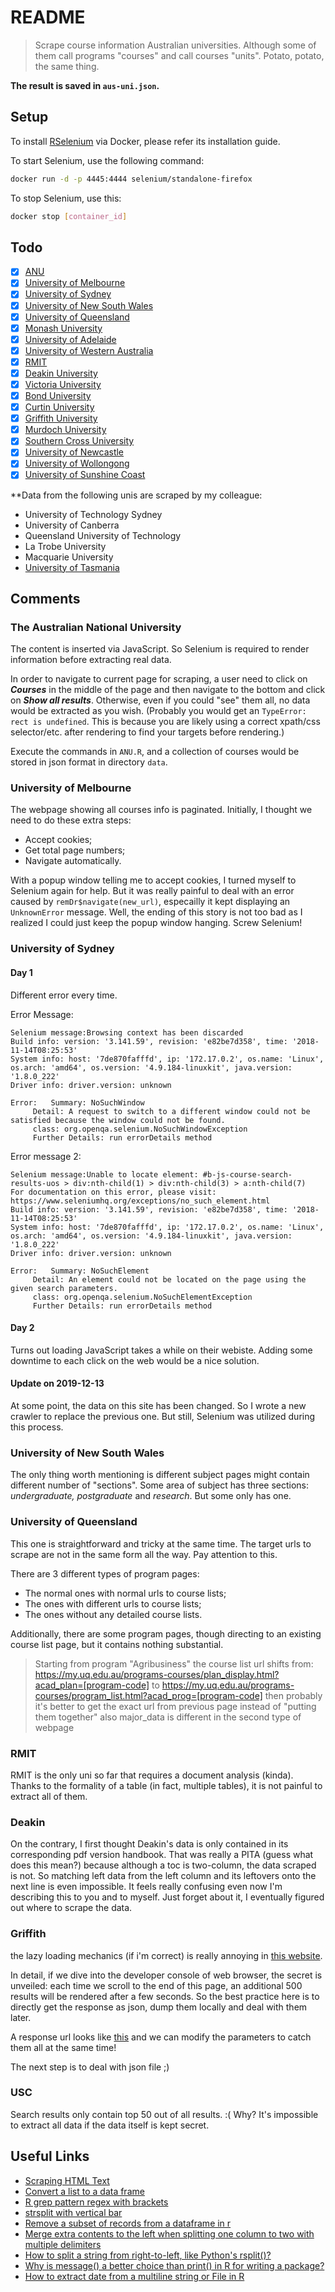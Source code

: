 # README

> Scrape course information Australian universities. Although some of them call programs "courses" and call courses "units". Potato, potato, the same thing.

**The result is saved in `aus-uni.json`.**

## Setup

To install [RSelenium](https://github.com/ropensci/RSelenium) via Docker, please refer its installation guide.

To start Selenium, use the following command:

```bash
docker run -d -p 4445:4444 selenium/standalone-firefox
```

To stop Selenium, use this:

```bash
docker stop [container_id]
```

## Todo
  
- [x] [ANU](https://programsandcourses.anu.edu.au/catalogue)
- [x] [University of Melbourne](https://handbook.unimelb.edu.au/search?types%5B%5D=subject&year=2019&level_type%5B%5D=all&campus_and_attendance_mode%5B%5D=all&org_unit%5B%5D=all&page=1&sort=_score%7Cdesc)
- [x] [University of Sydney](https://sydney.edu.au/courses/search.html)
- [x] [University of New South Wales](http://timetable.unsw.edu.au/2020/subjectSearch.html)
- [x] [University of Queensland](https://my.uq.edu.au/programs-courses/browse.html?level=ugpg) 
- [x] [Monash University](http://www.monash.edu/pubs/2019handbooks/units/index-bycode.html)
- [x] [University of Adelaide](https://www.adelaide.edu.au/course-outlines/)
- [x] [University of Western Australia](https://handbooks.uwa.edu.au/search?type=units)
- [x] [RMIT](https://www.rmit.edu.au/content/dam/rmit/documents/staff-site/servicesandtools/finance/2020-HE-course-list.pdf)
- [x] [Deakin University](https://www.deakin.edu.au/courses-search/unit-search.php?hidCurrentYear=2020&hidYear=2020&hidType=max&txtUnit=&txtTitle=&txtKeyword=&selLevel=Select&selSemester=Select&selMode=Select&selLocation=B&chkSortby=unit_cd&btnSubmit=)
- [x] [Victoria University](https://www.vu.edu.au/courses/search?iam=resident&query=&type=Unit)
- [x] [Bond University](https://bond.edu.au/current-students/study-information/subjects?type=1&area=All)
- [x] [Curtin University](http://handbook.curtin.edu.au/unitSearch.html)
- [x] [Griffith University](https://www.griffith.edu.au/study/courses)
- [x] [Murdoch University](http://handbook.murdoch.edu.au/units/?year=2020&sort=UnitCd)
- [x] [Southern Cross University](https://www.scu.edu.au/study-at-scu/unit-search/?year=2020)
- [x] [University of Newcastle](https://www.newcastle.edu.au/course)
- [x] [University of Wollongong](https://solss.uow.edu.au/sid/cal.USER_CALENDAR_SELECT_SCREEN?p_cal_types=UP&p_breadcrumb_type=1&p_menu_type=1&p_cs=8794042783047766832)
- [x] [University of Sunshine Coast](https://www.usc.edu.au/learn/courses-and-programs/courses/search-for-usc-courses?courseCode=&keyword=&teachingPeriodOfOffer=Semester+1&school=&offeredLocations=&submit=Search&searchType=coursesonly#coursesonly)

**Data from the following unis are scraped by my colleague:

- University of Technology Sydney
- University of Canberra
- Queensland University of Technology
- La Trobe University
- Macquarie University
- [University of Tasmania](https://www.utas.edu.au/courses/unit-search?query=&collection=handbook-meta&clive=handbook-units&sort=&meta_B_and=&meta_A_and=&meta_F_phrase_and=&meta_M_phrase_and=&meta_J_phrase_and=&meta_unitYear=2020&meta_D_phrase_and=&meta_U_phrase_and=&meta_N_phrase_and=&meta_E_phrase_and=&meta_V_phrase_and=)

## Comments

### The Australian National University

The content is inserted via JavaScript. So Selenium is required to render information before extracting real data.

In order to navigate to current page for scraping, a user need to click on ***Courses*** in the middle of the page and then navigate to the bottom and click on ***Show all results***. Otherwise, even if you could "see" them all, no data would be extracted as you wish. (Probably you would get an `TypeError: rect is undefined`. This is because you are likely using a correct xpath/css selector/etc. after rendering to find your targets before rendering.)

Execute the commands in `ANU.R`, and a collection of courses would be stored in json format in directory `data`.

### University of Melbourne

The webpage showing all courses info is paginated. Initially, I thought we need to do these extra steps:

- Accept cookies;
- Get total page numbers;
- Navigate automatically.

With a popup window telling me to accept cookies, I turned myself to Selenium again for help. But it was really painful to deal with an error caused by `remDr$navigate(new_url)`, especailly it kept displaying an `UnknownError` message. Well, the ending of this story is not too bad as I realized I could just keep the popup window hanging. Screw Selenium!

### University of Sydney

#### Day 1

Different error every time.

Error Message:

```
Selenium message:Browsing context has been discarded
Build info: version: '3.141.59', revision: 'e82be7d358', time: '2018-11-14T08:25:53'
System info: host: '7de870fafffd', ip: '172.17.0.2', os.name: 'Linux', os.arch: 'amd64', os.version: '4.9.184-linuxkit', java.version: '1.8.0_222'
Driver info: driver.version: unknown

Error: 	 Summary: NoSuchWindow
 	 Detail: A request to switch to a different window could not be satisfied because the window could not be found.
 	 class: org.openqa.selenium.NoSuchWindowException
	 Further Details: run errorDetails method
```

Error message 2:

```
Selenium message:Unable to locate element: #b-js-course-search-results-uos > div:nth-child(1) > div:nth-child(3) > a:nth-child(7)
For documentation on this error, please visit: https://www.seleniumhq.org/exceptions/no_such_element.html
Build info: version: '3.141.59', revision: 'e82be7d358', time: '2018-11-14T08:25:53'
System info: host: '7de870fafffd', ip: '172.17.0.2', os.name: 'Linux', os.arch: 'amd64', os.version: '4.9.184-linuxkit', java.version: '1.8.0_222'
Driver info: driver.version: unknown

Error: 	 Summary: NoSuchElement
 	 Detail: An element could not be located on the page using the given search parameters.
 	 class: org.openqa.selenium.NoSuchElementException
	 Further Details: run errorDetails method
```

#### Day 2

Turns out loading JavaScript takes a while on their webiste. Adding some downtime to each click on the web would be a nice solution.

#### Update on 2019-12-13

At some point, the data on this site has been changed. So I wrote a new crawler to replace the previous one. But still, Selenium was utilized during this process.

### University of New South Wales

The only thing worth mentioning is different subject pages might contain different number of "sections". Some area of subject has three sections: *undergraduate, postgraduate* and *research*. But some only has one.

### University of Queensland

This one is straightforward and tricky at the same time. The target urls to scrape are not in the same form all the way. Pay attention to this.

There are 3 different types of program pages:

- The normal ones with normal urls to course lists;
- The ones with different urls to course lists;
- The ones without any detailed course lists.

Additionally, there are some program pages, though directing to an existing course list page, but it contains nothing substantial.

> Starting from program "Agribusiness" the course list url shifts from:
> https://my.uq.edu.au/programs-courses/plan_display.html?acad_plan=[program-code]
> to
> https://my.uq.edu.au/programs-courses/program_list.html?acad_prog=[program-code]
> then probably it's better to get the exact url from previous page instead of "putting them together"
> also major_data is different in the second type of webpage

### RMIT

RMIT is the only uni so far that requires a document analysis (kinda). Thanks to the formality of a table (in fact, multiple tables), it is not painful to extract all of them.

### Deakin

On the contrary, I first thought Deakin's data is only contained in its corresponding pdf version handbook. That was really a PITA (guess what does this mean?) because although a toc is two-column, the data scraped is not. So matching left data from the left column and its leftovers onto the next line is even impossible. It feels really confusing even now I'm describing this to you and to myself. Just forget about it, I eventually figured out where to scrape the data.

### Griffith

the lazy loading mechanics (if i'm correct) is really annoying in [this website](https://www.griffith.edu.au/study/courses).

In detail, if we dive into the developer console of web browser, the secret is unveiled: each time we scroll to the end of this page, an additional 500 results will be rendered after a few seconds. So the best practice here is to directly get the response as json, dump them locally and deal with them later.

A response url looks like [this](https://www.griffith.edu.au/_designs/search/degree-search?num_ranks=500&start_rank=2001&collection=courses-api) and we can modify the parameters to catch them all at the same time!

The next step is to deal with json file ;)

### USC

Search results only contain top 50 out of all results. :( Why? It's impossible to extract all data if the data itself is kept secret.

## Useful Links

- [Scraping HTML Text](http://bradleyboehmke.github.io/2015/12/scraping-html-text.html)
- [Convert a list to a data frame](https://stackoverflow.com/questions/4227223/convert-a-list-to-a-data-frame)
- [R grep pattern regex with brackets](https://stackoverflow.com/questions/7992436/r-grep-pattern-regex-with-brackets)
- [strsplit with vertical bar](https://stackoverflow.com/questions/23193219/strsplit-with-vertical-bar-pipe)
- [Remove a subset of records from a dataframe in r](https://stackoverflow.com/questions/38759429/remove-a-subset-of-records-from-a-dataframe-in-r)
- [Merge extra contents to the left when splitting one column to two with multiple delimiters](https://stackoverflow.com/questions/33109799/merge-extra-contents-to-the-left-when-splitting-one-column-to-two-with-multiple)
- [How to split a string from right-to-left, like Python's rsplit()?](https://stackoverflow.com/questions/20454768/how-to-split-a-string-from-right-to-left-like-pythons-rsplit)
- [Why is message() a better choice than print() in R for writing a package?](https://stackoverflow.com/questions/36699272/why-is-message-a-better-choice-than-print-in-r-for-writing-a-package/36700294)
- [How to extract date from a multiline string or File in R](https://stackoverflow.com/questions/58156097/how-to-extract-date-from-a-multiline-string-or-file-in-r)

